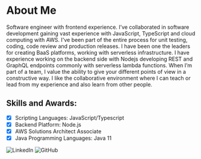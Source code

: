 # About Me

Software engineer with frontend experience. 
I’ve collaborated in software development gaining vast experience with JavaScript, 
TypeScript and cloud computing with AWS. I've been part of the entire process for unit testing, 
coding, code review and production releases. I have been one the leaders for creating BaaS platforms, 
working with serverless infrastructure. I have experience working on the backend side with Nodejs
developing REST and GraphQL endpoints commonly with serverless lambda functions.
When I’m part of a team, I value the ability to give your different points of view in a constructive way.
I like the collaborative environment where I can teach or lead from my experience and also learn from other people.

## Skills and Awards:
- [X] Scripting Languages: JavaScript/Typescript 
- [X] Backend Platform: Node.js
- [X] AWS Solutions Architect Associate
- [X] Java Programming Languages: Java 11

![LinkedIn](https://img.shields.io/badge/LinkedIn-0A66C2?style=for-the-badge&logo=LinkedIn&logoColor=white)
![GitHub](https://img.shields.io/badge/GitHub-000000?style=for-the-badge&logo=GitHub&logoColor=white)
